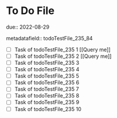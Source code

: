 # To Do File

due:: 2022-08-29

metadatafield:: todoTestFile_235_84

- [ ] Task of todoTestFile_235 1 [[Query me]]
- [ ] Task of todoTestFile_235 2 [[Query me]]
- [ ] Task of todoTestFile_235 3
- [ ] Task of todoTestFile_235 4
- [ ] Task of todoTestFile_235 5
- [ ] Task of todoTestFile_235 6
- [ ] Task of todoTestFile_235 7
- [ ] Task of todoTestFile_235 8
- [ ] Task of todoTestFile_235 9
- [ ] Task of todoTestFile_235 10